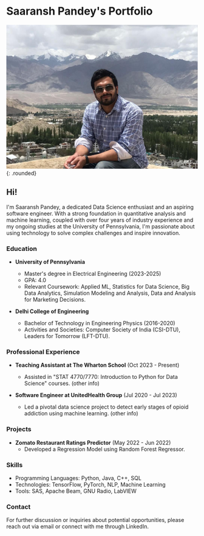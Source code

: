 # Saaransh Pandey's Portfolio

![Saaransh Pandey](./pics/IMG-20240301-WA0013.jpg){: .rounded}

## Hi!

I'm Saaransh Pandey, a dedicated Data Science enthusiast and an aspiring software engineer. With a strong foundation in quantitative analysis and machine learning, coupled with over four years of industry experience and my ongoing studies at the University of Pennsylvania, I'm passionate about using technology to solve complex challenges and inspire innovation.

### Education

- **University of Pennsylvania**
  - Master's degree in Electrical Engineering (2023-2025)
  - GPA: 4.0
  - Relevant Coursework: Applied ML, Statistics for Data Science, Big Data Analytics, Simulation Modeling and Analysis, Data and Analysis for Marketing Decisions.

- **Delhi College of Engineering**
  - Bachelor of Technology in Engineering Physics (2016-2020)
  - Activities and Societies: Computer Society of India (CSI-DTU), Leaders for Tomorrow (LFT-DTU).

### Professional Experience

- **Teaching Assistant at The Wharton School** (Oct 2023 - Present)
  - Assisted in "STAT 4770/7770: Introduction to Python for Data Science" courses. (other info)

- **Software Engineer at UnitedHealth Group** (Jul 2020 - Jul 2023)
  - Led a pivotal data science project to detect early stages of opioid addiction using machine learning. (other info)

### Projects

- **Zomato Restaurant Ratings Predictor** (May 2022 - Jun 2022)
  - Developed a Regression Model using Random Forest Regressor.

### Skills

- Programming Languages: Python, Java, C++, SQL
- Technologies: TensorFlow, PyTorch, NLP, Machine Learning
- Tools: SAS, Apache Beam, GNU Radio, LabVIEW

### Contact

For further discussion or inquiries about potential opportunities, please reach out via email or connect with me through LinkedIn.
